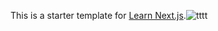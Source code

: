 This is a starter template for [Learn Next.js](https://nextjs.org/learn).![tttt](https://github.com/WaThoneKyaw/nextjs-blog/assets/62678144/ab95473e-de1b-426a-a7ae-3bd60b6cdcaa)
